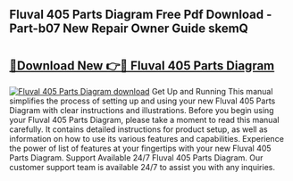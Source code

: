 ## Fluval 405 Parts Diagram Free Pdf Download - Part-b07 New Repair Owner Guide skemQ

# <h2><a href="http://dfmf6b.blite.top/?on=Fluval+405+Parts+Diagram">🔗Download New 👉🔴 Fluval 405 Parts Diagram</a></h2>

[![Fluval 405 Parts Diagram download](https://i.imgur.com/lujVjoI.png)](http://dfmf6b.blite.top/?on=Fluval+405+Parts+Diagram)
Get Up and Running This manual simplifies the process of setting up and using your new Fluval 405 Parts Diagram with clear instructions and illustrations. Before you begin using your Fluval 405 Parts Diagram, please take a moment to read this manual carefully. It contains detailed instructions for product setup, as well as information on how to use its various features and capabilities. Experience the power of list of features at your fingertips with your new Fluval 405 Parts Diagram. Support Available 24/7 Fluval 405 Parts Diagram. Our customer support team is available 24/7 to assist you with any inquiries.
